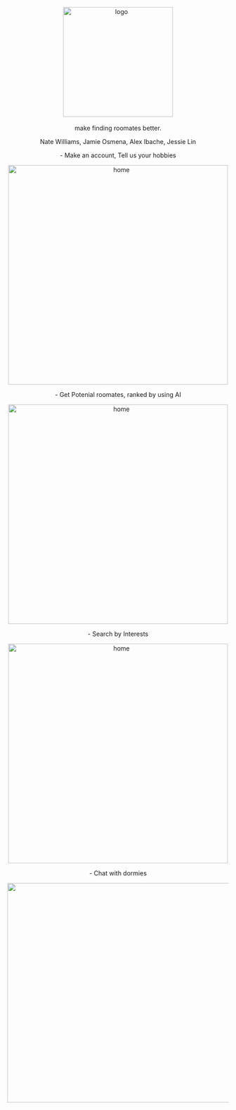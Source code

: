 <p align="center">
<img src="https://github.com/user-attachments/assets/fad9ce04-505c-49ac-9d2e-313c9ba6723f" alt="logo"  style="display: block; margin: 0 auto" width="250"/><br>
make finding roomates better.
</p>
<p align="center">
Nate Williams, Jamie Osmena, Alex Ibache, Jessie Lin
</p>
<p align="center">
- Make an account, Tell us your hobbies
</p>
<p align="center">
<img src="https://github.com/user-attachments/assets/c6f98177-5514-48a2-8c08-2e161f027c63" alt="home" width="500" height="500"/>
</p>
<p align="center">
- Get Potenial roomates, ranked by using AI
</p>
<p align="center">
<img src="https://github.com/user-attachments/assets/36f9284a-c191-4013-b8c4-012f8390abb4" align="center" alt="home" width="500" height="500"/>
</p>
<p align="center">
- Search by Interests
</p>
<p align="center">
<img src="https://github.com/user-attachments/assets/f291225c-08fd-4bb9-99f9-44ac02be303b" alt="home" width="500" height="500"/>
</p>
<p align="center">
- Chat with dormies
</p>
<p align="center">
<img width="1319" alt="chat" src="https://github.com/user-attachments/assets/bc03c9a2-be2a-4b35-a7ee-f6b696a17eeb" width="500" height="500">
</p>















